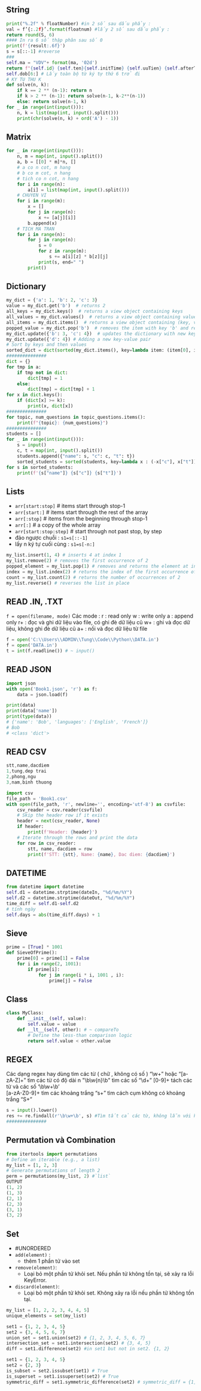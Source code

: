 ## String
```python
print("%.2f" % floatNumber) #in 2 số sau dấu phẩy : 
val = f’{:.2f}’.format(floatnum) #lấy 2 số sau dấu phẩy : 
return round(S, 6)
#### In ra 6 số thập phân sau số 0
print(f'{result:.6f}')
s = s[::-1] #reverse
###
self.ma = "VDV"+ format(ma, '02d')
return f"{self.id} {self.ten}{self.initTime} {self.uuTien} {self.afterTime}"
self.dob[6:] # Lấy toàn bộ từ ký tự thứ 6 trở đi
# KY TU THU K
def solve(n, k):
    if k == 2 ** (n-1): return n
    if k > 2 ** (n-1): return solve(n-1, k-2**(n-1))
    else: return solve(n-1, k)
for _ in range(int(input())):
    n, k = list(map(int, input().split()))
    print(chr(solve(n, k) + ord('A') - 1))
```

## Matrix
```python
for _ in range(int(input())):
    n, m = map(int, input().split())
    a, b = [[0] * m]*n, []
    # a co n cot, m hang
    # b co m cot, n hang
    # tich co n cot, n hang
    for i in range(n):
        a[i] = list(map(int, input().split()))
    # CHUYEN VI
    for i in range(m):
        x = []
        for j in range(n):
            x += [a[j][i]]
        b.append(x)
    # TICH MA TRAN
    for i in range(n):
        for j in range(n):
            s = 0
            for z in range(m):
                s += a[i][z] * b[z][j]
            print(s, end=" ")
        print()
```

## Dictionary
```python
my_dict = {'a': 1, 'b': 2, 'c': 3}
value = my_dict.get('b')  # returns 2
all_keys = my_dict.keys()  # returns a view object containing keys
all_values = my_dict.values()  # returns a view object containing values
all_items = my_dict.items()  # returns a view object containing (key, value) pairs
popped_value = my_dict.pop('b')  # removes the item with key 'b' and returns its value
my_dict.update({'b': 3, 'c': 4})  # updates the dictionary with new key-value pairs
my_dict.update({'d': 4}) # Adding a new key-value pair
# Sort by keys and then values
sorted_dict = dict(sorted(my_dict.items(), key=lambda item: (item[0], item[1])))
###############
dict = {}
for tmp in a:
    if tmp not in dict:
        dict[tmp] = 1
    else:
        dict[tmp] = dict[tmp] + 1
for x in dict.keys():
    if (dict[x] >= k):
        print(x, dict[x])
###############
for topic, num_questions in topic_questions.items():
    print(f"{topic}: {num_questions}")
###############
students = []
for _ in range(int(input())):
    s = input()
    c, t = map(int, input().split())
    students.append({"name": s, "c": c, "t": t})
    sorted_students = sorted(students, key=lambda x : (-x["c"], x["t"]))
for s in sorted_students:
    print(f'{s["name"]} {s["c"]} {s["t"]}')
```

## Lists
- `arr[start:stop]`        # items start through stop-1
- `arr[start:]`          # items start through the rest of the array
- `arr[:stop]`           # items from the beginning through stop-1
- `arr[:]`            # a copy of the whole array
- `arr[start:stop:step]`    # start through not past stop, by step
- đảo ngược chuỗi : `s1=s[::-1]`
- lấy n ký tự cuối cùng : `s1=s[-n:]`

```python
my_list.insert(1, 4) # inserts 4 at index 1
my_list.remove(2) # removes the first occurrence of 2
popped_element = my_list.pop(1) # removes and returns the element at index 1
index = my_list.index(2) # returns the index of the first occurrence of 2
count = my_list.count(2) # returns the number of occurrences of 2
my_list.reverse() # reverses the list in place
```
## READ .IN, .TXT
`f = open(filename, mode)`
Các mode : 
	r : read only
	w : write only
	a : append only 
	r+ : đọc và ghi dữ liệu vào file, có ghi đè dữ liệu cũ
	w+ : ghi và đọc dữ liệu, không ghi đè dữ liệu cũ
	a+ : nối và đọc dữ liệu từ file
```python
f = open('C:\\Users\\ADMIN\\Tung\\Code\\Python\\DATA.in')
f = open('DATA.in')
t = int(f.readline()) # ~ input()
```
## READ JSON
```python
import json
with open('Book1.json', 'r') as f:
    data = json.load(f)

print(data)
print(data['name'])
print(type(data))
# {'name': 'Bob', 'languages': ['English', 'French']}
# Bob
# <class 'dict'>
```
## READ CSV
```js
stt,name,dacdiem
1,tung,dep trai
2,phong,ngu
3,nam,binh thuong
```
```python
import csv
file_path = 'Book1.csv'
with open(file_path, 'r', newline='', encoding='utf-8') as csvfile:
    csv_reader = csv.reader(csvfile)
    # Skip the header row if it exists
    header = next(csv_reader, None)
    if header:
        print(f'Header: {header}')
    # Iterate through the rows and print the data
    for row in csv_reader:
        stt, name, dacdiem = row
        print(f'STT: {stt}, Name: {name}, Dac diem: {dacdiem}')
```
## DATETIME
```python
from datetime import datetime
self.d1 = datetime.strptime(dateIn, "%d/%m/%Y")
self.d2 = datetime.strptime(dateOut, "%d/%m/%Y")
time_diff = self.d1-self.d2
# tính ngày
self.days = abs(time_diff.days) + 1
```
## Sieve
```python
prime = [True] * 1001
def SieveOfPrime():
    prime[0] = prime[1] = False
    for i in range(2, 1001):
        if prime[i]:
            for j in range(i * i, 1001 , i):
                prime[j] = False
```
## Class
```python
class MyClass:
    def __init__(self, value):
        self.value = value
    def __lt__(self, other): # ~ compareTo
        # Define the less-than comparison logic
        return self.value < other.value
```

## REGEX
Các dạng regex hay dùng 
	tìm các từ ( chữ , không có số ) 
		“\w+” hoặc “[a-zA-Z]+”
	tìm các từ có độ dài n
		"\b\w{n}\b"
	tìm các số 
		“\d+”  [0-9]+
	tách các từ và các số
		‘\b\w+\b’  
		[a-zA-Z0-9]+
	tìm các khoảng trắng
		“s+” 
	tìm cách cụm không có khoảng trắng
		“S+”
```python
s = input().lower()
res += re.findall(r'\b\w+\b', s) #Tìm tất cả các từ, không lẫn với kí tự .,/!;:?
###############
```
## Permutation và Combination
```python
from itertools import permutations
# Define an iterable (e.g., a list)
my_list = [1, 2, 3]
# Generate permutations of length 2
perm = permutations(my_list, 2) #`list`
OUTPUT
(1, 2)
(1, 3)
(2, 1)
(2, 3)
(3, 1)
(3, 2)
```

## Set
- #UNORDERED
- `add(element)` : 
	- thêm 1 phần tử vào set
- `remove(element)`: 
	- Loại bỏ một phần tử khỏi set. Nếu phần tử không tồn tại, sẽ xảy ra lỗi KeyError.
- `discard(element)`: 
	- Loại bỏ một phần tử khỏi set. Không xảy ra lỗi nếu phần tử không tồn tại.

```python
my_list = [1, 2, 2, 3, 4, 4, 5]
unique_elements = set(my_list)

set1 = {1, 2, 3, 4, 5}
set2 = {3, 4, 5, 6, 7}
union_set = set1.union(set2) # {1, 2, 3, 4, 5, 6, 7}
intersection_set = set1.intersection(set2) # {3, 4, 5}
diff = set1.difference(set2) #in set1 but not in set2. {1, 2}

set1 = {1, 2, 3, 4, 5}
set2 = {2, 3}
is_subset = set2.issubset(set1) # True
is_superset = set1.issuperset(set2) # True
symmetric_diff = set1.symmetric_difference(set2) # symmetric_diff = {1, 4, 5}
```

